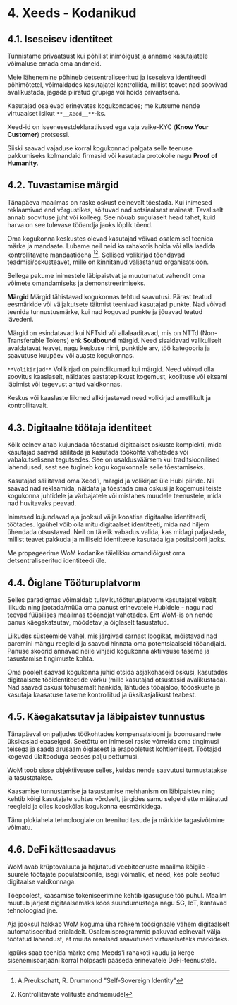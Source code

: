 # 4. Xeeds - Kodanikud

## 4.1. Iseseisev identiteet

Tunnistame privaatsust kui põhilist inimõigust ja anname kasutajatele võimaluse omada oma andmeid.

Meie lähenemine põhineb detsentraliseeritud ja iseseisva identiteedi põhimõtetel, võimaldades kasutajatel kontrollida, millist teavet nad soovivad avalikustada, jagada piiratud grupiga või hoida privaatsena.

Kasutajad osalevad erinevates kogukondades; me kutsume nende virtuaalset isikut `**__Xeed__**`-ks.

Xeed-id on iseenesestdeklaratiivsed ega vaja vaike-KYC (__Know Your Customer__) protsessi.

Siiski saavad vajaduse korral kogukonnad palgata selle teenuse pakkumiseks kolmandaid firmasid või kasutada protokolle nagu __Proof of Humanity__.

## 4.2. Tuvastamise märgid

Tänapäeva maailmas on raske oskust eelnevalt tõestada. Kui inimesed reklaamivad end võrgustikes, sõltuvad nad sotsiaalsest mainest. Tavaliselt annab soovituse juht või kolleeg. See nõuab sugulaselt head tahet, kuid harva on see tulevase tööandja jaoks lõplik tõend.

Oma kogukonna keskustes olevad kasutajad võivad osalemisel teenida märke ja mandaate. Lubame neil neid ka rahakotis hoida või alla laadida kontrollitavate mandaatidena [^7][^8]. Sellised volikirjad tõendavad teadmisi/oskusteavet, mille on kinnitanud väljastanud organisatsioon.

Sellega pakume inimestele läbipaistvat ja muutumatut vahendit oma võimete omandamiseks ja demonstreerimiseks.

**Märgid** Märgid tähistavad kogukonnas tehtud saavutusi. Pärast teatud eesmärkide või väljakutsete täitmist teenivad kasutajad punkte. Nad võivad teenida tunnustusmärke, kui nad koguvad punkte ja jõuavad teatud lävedeni.

Märgid on esindatavad kui NFTsid või allalaaditavad, mis on NTTd (Non-Transferable Tokens) ehk __Soulbound__ märgid. Need sisaldavad valikuliselt avaldatavat teavet, nagu keskuse nimi, punktide arv, töö kategooria ja saavutuse kuupäev või auaste kogukonnas.

`**Volikirjad**` Volikirjad on paindlikumad kui märgid. Need võivad olla soovitus kaaslaselt, näidates aastatepikkust kogemust, koolituse või eksami läbimist või tegevust antud valdkonnas.

Keskus või kaaslaste liikmed allkirjastavad need volikirjad ametlikult ja kontrollitavalt.

## 4.3. Digitaalne töötaja identiteet

Kõik eelnev aitab kujundada tõestatud digitaalset oskuste komplekti, mida kasutajad saavad säilitada ja kasutada töökohta vahetades või vabakutselisena tegutsedes. See on usaldusväärsem kui traditsioonilised lahendused, sest see tugineb kogu kogukonnale selle tõestamiseks.

Kasutajad säilitavad oma Xeed'i, märgid ja volikirjad üle Hubi piiride. Nii saavad nad reklaamida, näidata ja tõestada oma oskusi ja kogemusi teiste kogukonna juhtidele ja värbajatele või mistahes muudele teenustele, mida nad huvitavaks peavad.

Inimesed kujundavad aja jooksul välja koostise digitaalse identiteedi, töötades. Igaühel võib olla mitu digitaalset identiteeti, mida nad hiljem ühendada otsustavad. Neil on täielik vabadus valida, kas midagi paljastada, millist teavet pakkuda ja milliseid identiteete kasutada iga positsiooni jaoks.

Me propageerime WoM kodanike täielikku omandiõigust oma detsentraliseeritud identiteedi üle.

## 4.4. Õiglane Tööturuplatvorm

Selles paradigmas võimaldab tulevikutööturuplatvorm kasutajatel vabalt liikuda ning jaotada/müüa oma panust erinevatele Hubidele - nagu nad teevad füüsilises maailmas tööandjat vahetades. Ent WoM-is on nende panus käegakatsutav, mõõdetav ja õiglaselt tasustatud.

Liikudes süsteemide vahel, mis järgivad sarnast loogikat, mõistavad nad paremini mängu reegleid ja saavad hinnata oma potentsiaalseid tööandjaid. Panuse skoorid annavad neile vihjeid kogukonna aktiivsuse taseme ja tasustamise tingimuste kohta.

Oma poolelt saavad kogukonna juhid otsida asjakohaseid oskusi, kasutades digitaalsete tööidentiteetide võrku (mille kasutajad otsustasid avalikustada). Nad saavad oskusi tõhusamalt hankida, lähtudes tööajaloo, tööoskuste ja kasutaja kaasatuse taseme kontrollitud ja üksikasjalikust teabest.

## 4.5. Käegakatsutav ja läbipaistev tunnustus

Tänapäeval on paljudes töökohtades kompensatsiooni ja boonusandmete üksikasjad ebaselged. Seetõttu on inimesel raske võrrelda oma tingimusi teisega ja saada arusaam õiglasest ja erapooletust kohtlemisest. Töötajad kogevad ülaltooduga seoses palju pettumusi.

WoM toob sisse objektiivsuse selles, kuidas nende saavutusi tunnustatakse ja tasustatakse.

Kaasamise tunnustamise ja tasustamise mehhanism on läbipaistev ning kehtib kõigi kasutajate suhtes võrdselt, järgides samu selgeid ette määratud reegleid ja olles kooskõlas kogukonna eesmärkidega.

Tänu plokiahela tehnoloogiale on teenitud tasude ja märkide tagasivõtmine võimatu.

## 4.6. DeFi kättesaadavus

WoM avab krüptovaluuta ja hajutatud veebiteenuste maailma kõigile - suurele töötajate populatsioonile, isegi võimalik, et need, kes pole seotud digitaalse valdkonnaga.

Tõepoolest, kaasamise tokeniseerimine kehtib igasuguse töö puhul. Maailm muutub järjest digitaalsemaks koos suundumustega nagu 5G, IoT, kantavad tehnoloogiad jne.

Aja jooksul hakkab WoM koguma üha rohkem töösignaale vähem digitaalselt automatiseeritud erialadelt. Osalemisprogrammid pakuvad eelnevalt välja töötatud lahendust, et muuta reaalsed saavutused virtuaalseteks märkideks.

Igaüks saab teenida märke oma Meeds'i rahakoti kaudu ja kerge sisenemisbarjääni korral hõlpsasti pääseda erinevatele DeFi-teenustele.

[^7]: A.Preukschatt, R. Drummond "Self-Sovereign Identity"
[^8]: Kontrollitavate volituste andmemudel
